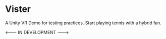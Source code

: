 # Vister

A Unity VR Demo for testing practices. 
Start playing tennis with a hybrid fan. 

<--- IN DEVELOPMENT ---> 
